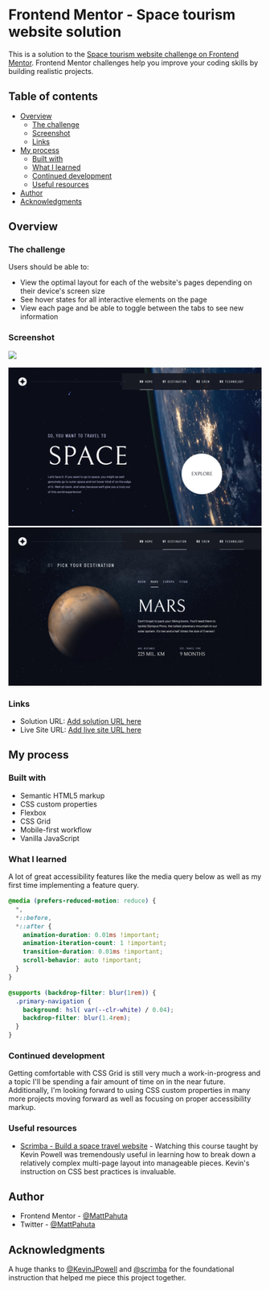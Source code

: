 # Frontend Mentor - Space tourism website solution

This is a solution to the [Space tourism website challenge on Frontend Mentor](https://www.frontendmentor.io/challenges/space-tourism-multipage-website-gRWj1URZ3). Frontend Mentor challenges help you improve your coding skills by building realistic projects. 

## Table of contents

- [Overview](#overview)
  - [The challenge](#the-challenge)
  - [Screenshot](#screenshot)
  - [Links](#links)
- [My process](#my-process)
  - [Built with](#built-with)
  - [What I learned](#what-i-learned)
  - [Continued development](#continued-development)
  - [Useful resources](#useful-resources)
- [Author](#author)
- [Acknowledgments](#acknowledgments)


## Overview

### The challenge

Users should be able to:

- View the optimal layout for each of the website's pages depending on their device's screen size
- See hover states for all interactive elements on the page
- View each page and be able to toggle between the tabs to see new information

### Screenshot

![](./screenshot.jpg)


![The homepage on desktop view](./assets/screenshots/desktop-home_space-tourism.png "Homepage on desktop")
![The destination page on desktop view](./assets/screenshots/desktop-destination_space-tourism.png "Destination page on desktop")

### Links

- Solution URL: [Add solution URL here](https://your-solution-url.com)
- Live Site URL: [Add live site URL here](https://your-live-site-url.com)

## My process

### Built with

- Semantic HTML5 markup
- CSS custom properties
- Flexbox
- CSS Grid
- Mobile-first workflow
- Vanilla JavaScript

### What I learned

A lot of great accessibility features like the media query below as well as my first time implementing a feature query.

```css
@media (prefers-reduced-motion: reduce) {  
  *,
  *::before,
  *::after {
    animation-duration: 0.01ms !important;
    animation-iteration-count: 1 !important;
    transition-duration: 0.01ms !important;
    scroll-behavior: auto !important;
  }
}
```
```css
@supports (backdrop-filter: blur(1rem)) {
  .primary-navigation {
    background: hsl( var(--clr-white) / 0.04);
    backdrop-filter: blur(1.4rem);
  }
}
```

### Continued development

Getting comfortable with CSS Grid is still very much a work-in-progress and a topic I'll be spending a fair amount of time on in the near future. Additionally, I'm looking forward to using CSS custom properties in many more projects moving forward as well as focusing on proper accessibility markup.

### Useful resources

- [Scrimba - Build a space travel website](https://scrimba.com/learn/spacetravel) - Watching this course taught by Kevin Powell was tremendously useful in learning how to break down a relatively complex multi-page layout into manageable pieces. Kevin's instruction on CSS best practices is invaluable.

## Author

- Frontend Mentor - [@MattPahuta](https://www.frontendmentor.io/profile/MattPahuta)
- Twitter - [@MattPahuta](https://twitter.com/MattPahuta)

## Acknowledgments

A huge thanks to [@KevinJPowell](https://twitter.com/KevinJPowell) and [@scrimba](https://twitter.com/scrimba) for the foundational instruction that helped me piece this project together.
